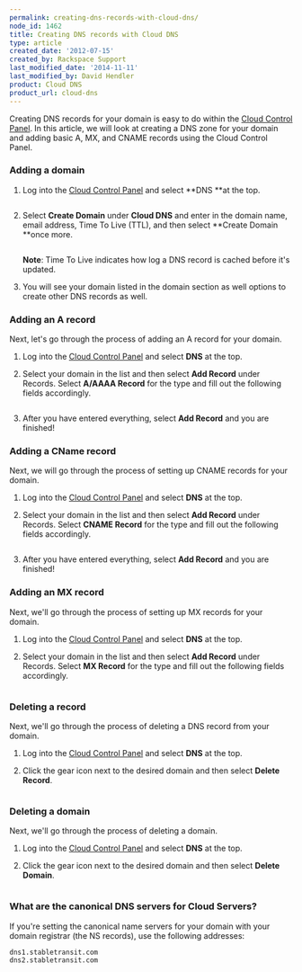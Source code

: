 ```yaml
---
permalink: creating-dns-records-with-cloud-dns/
node_id: 1462
title: Creating DNS records with Cloud DNS
type: article
created_date: '2012-07-15'
created_by: Rackspace Support
last_modified_date: '2014-11-11'
last_modified_by: David Hendler
product: Cloud DNS
product_url: cloud-dns
---
```


Creating DNS records for your domain is easy to do within the [Cloud Control Panel](https://mycloud.rackspace.com). In this article, we will
look at creating a DNS zone for your domain and adding basic A, MX, and
CNAME records using the Cloud Control Panel.

### Adding a domain

1.  Log into the [Cloud Control Panel](https://mycloud.rackspace.com)
    and select **DNS **at the top.

    <img src="http://c15154024.r24.cf2.rackcdn.com/1.png" alt="" />

2.  Select **Create Domain** under **Cloud DNS** and enter in the domain
    name, email address, Time To Live (TTL), and then select **Create
    Domain **once more.

    <img src="http://c15154024.r24.cf2.rackcdn.com/2.png" alt="" />

    **Note**: Time To Live indicates how log a DNS record is cached before
    it's updated.

3.  You will see your domain listed in the domain section as well
    options to create other DNS records as well.

### Adding an A record

Next, let's go through the process of adding an A record for your
domain.

1.  Log into the [Cloud Control Panel](https://mycloud.rackspace.com) and select **DNS** at the top.
2.  Select your domain in the list and then select **Add Record**
    under Records. Select **A/AAAA Record** for the type and fill out
    the following fields accordingly.

    <img src="http://c15154024.r24.cf2.rackcdn.com/3.png" alt="" />

3.  After you have entered everything, select **Add Record** and you are
    finished!

### Adding a CName record

Next, we will go through the process of setting up CNAME records for
your domain.

1.  Log into the [Cloud Control Panel](https://mycloud.rackspace.com) and select **DNS** at the top.
2.  Select your domain in the list and then select **Add
    Record** under Records. Select **CNAME Record** for the type and
    fill out the following fields accordingly.

    <img src="http://c15154024.r24.cf2.rackcdn.com/4.png" alt="" />

3.  After you have entered everything, select **Add Record** and you are
    finished!

### Adding an MX record

Next, we'll go through the process of setting up MX records for your
domain.

1.  Log into the [Cloud Control Panel](https://mycloud.rackspace.com) and select **DNS** at the top.
2.  Select your domain in the list and then select **Add
    Record** under Records. Select **MX Record** for the type and fill
    out the following fields accordingly.

    <img src="http://c15154024.r24.cf2.rackcdn.com/5.png" alt="" />

### Deleting a record

Next, we'll go through the process of deleting a DNS record from your
domain.

1.  Log into the [Cloud Control Panel](https://mycloud.rackspace.com) and select **DNS** at the top.
2.  Click the gear icon next to the desired domain and then select
    **Delete Record**.

    <img src="http://c15154024.r24.cf2.rackcdn.com/6.png" alt="" />

### Deleting a domain

Next, we'll go through the process of deleting a domain.

1.  Log into the [Cloud Control Panel](https://mycloud.rackspace.com) and select **DNS** at the top.
2.  Click the gear icon next to the desired domain and then
    select **Delete Domain**.

    <img src="http://c15154024.r24.cf2.rackcdn.com/7.png" alt="" />

### What are the canonical DNS servers for Cloud Servers?

If you're setting the canonical name servers for your domain with your
domain registrar (the NS records), use the following addresses:

    dns1.stabletransit.com
    dns2.stabletransit.com
